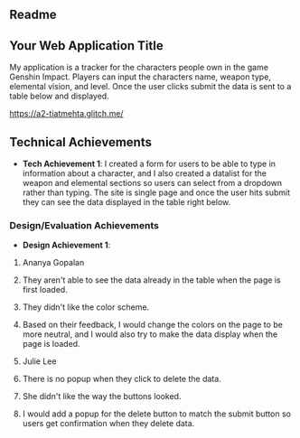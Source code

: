 ## Readme

## Your Web Application Title
My application is a tracker for the characters people own in the game Genshin Impact. Players can input the characters name,
weapon type, elemental vision, and level. Once the user clicks submit the data is sent to a table below and displayed. 

https://a2-tiatmehta.glitch.me/ 

## Technical Achievements

- **Tech Achievement 1**: I created a form for users to be able to type in information about a character, and I also created
a datalist for the weapon and elemental sections so users can select from a dropdown rather than typing. The site is single page
and once the user hits submit they can see the data displayed in the table right below. 

### Design/Evaluation Achievements

- **Design Achievement 1**:
1. Ananya Gopalan
2. They aren't able to see the data already in the table when the page is first loaded.
3. They didn't like the color scheme.
4. Based on their feedback, I would change the colors on the page to be more neutral, and I would also try
to make the data display when the page is loaded. 

1. Julie Lee
2. There is no popup when they click to delete the data. 
3. She didn't like the way the buttons looked. 
4. I would add a popup for the delete button to match the submit button so users get confirmation when they delete data. 
